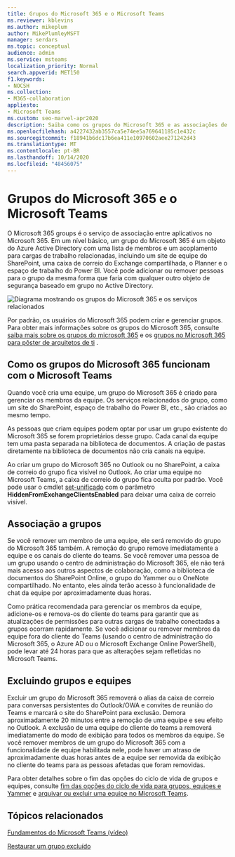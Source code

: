 ```yaml
---
title: Grupos do Microsoft 365 e o Microsoft Teams
ms.reviewer: kblevins
ms.author: mikeplum
author: MikePlumleyMSFT
manager: serdars
ms.topic: conceptual
audience: admin
ms.service: msteams
localization_priority: Normal
search.appverid: MET150
f1.keywords:
- NOCSH
ms.collection:
- M365-collaboration
appliesto:
- Microsoft Teams
ms.custom: seo-marvel-apr2020
description: Saiba como os grupos do Microsoft 365 e as associações de grupo funcionam com o Microsoft Teams.
ms.openlocfilehash: a4227432ab3557ca5e74ee5a769641185c1e432c
ms.sourcegitcommit: f18941b6dc17b6ea411e10970602aee271242d43
ms.translationtype: MT
ms.contentlocale: pt-BR
ms.lasthandoff: 10/14/2020
ms.locfileid: "48456075"
---
```

# <a name="microsoft-365-groups-and-microsoft-teams"></a>Grupos do Microsoft 365 e o Microsoft Teams

O Microsoft 365 groups é o serviço de associação entre aplicativos no Microsoft 365. Em um nível básico, um grupo do Microsoft 365 é um objeto do Azure Active Directory com uma lista de membros e um acoplamento para cargas de trabalho relacionadas, incluindo um site de equipe do SharePoint, uma caixa de correio do Exchange compartilhada, o Planner e o espaço de trabalho do Power BI. Você pode adicionar ou remover pessoas para o grupo da mesma forma que faria com qualquer outro objeto de segurança baseado em grupo no Active Directory.

![Diagrama mostrando os grupos do Microsoft 365 e os serviços relacionados](https://docs.microsoft.com/microsoft-365/media/microsoft-365-groups-hub-spoke.png?view=o365-worldwide)

Por padrão, os usuários do Microsoft 365 podem criar e gerenciar grupos. Para obter mais informações sobre os grupos do Microsoft 365, consulte [saiba mais sobre os grupos do microsoft 365](https://support.office.com/article/b565caa1-5c40-40ef-9915-60fdb2d97fa2) e os [grupos no Microsoft 365 para pôster de arquitetos de ti](teams-architecture-solutions-posters.md#groups-in-microsoft-365) .

## <a name="how-microsoft-365-groups-work-with-teams"></a>Como os grupos do Microsoft 365 funcionam com o Microsoft Teams

Quando você cria uma equipe, um grupo do Microsoft 365 é criado para gerenciar os membros da equipe. Os serviços relacionados do grupo, como um site do SharePoint, espaço de trabalho do Power BI, etc., são criados ao mesmo tempo.

As pessoas que criam equipes podem optar por usar um grupo existente do Microsoft 365 se forem proprietários desse grupo. Cada canal da equipe tem uma pasta separada na biblioteca de documentos. A criação de pastas diretamente na biblioteca de documentos não cria canais na equipe.

Ao criar um grupo do Microsoft 365 no Outlook ou no SharePoint, a caixa de correio do grupo fica visível no Outlook. Ao criar uma equipe no Microsoft Teams, a caixa de correio do grupo fica oculta por padrão. Você pode usar o cmdlet [set-unificado](https://docs.microsoft.com/powershell/module/exchange/users-and-groups/set-unifiedgroup) com o parâmetro **HiddenFromExchangeClientsEnabled** para deixar uma caixa de correio visível.

## <a name="group-membership"></a>Associação a grupos

Se você remover um membro de uma equipe, ele será removido do grupo do Microsoft 365 também. A remoção do grupo remove imediatamente a equipe e os canais do cliente do teams. Se você remover uma pessoa de um grupo usando o centro de administração do Microsoft 365, ele não terá mais acesso aos outros aspectos de colaboração, como a biblioteca de documentos do SharePoint Online, o grupo do Yammer ou o OneNote compartilhado. No entanto, eles ainda terão acesso à funcionalidade de chat da equipe por aproximadamente duas horas.

Como prática recomendada para gerenciar os membros da equipe, adicione-os e remova-os do cliente do teams para garantir que as atualizações de permissões para outras cargas de trabalho conectadas a grupos ocorram rapidamente. Se você adicionar ou remover membros da equipe fora do cliente do Teams (usando o centro de administração do Microsoft 365, o Azure AD ou o Microsoft Exchange Online PowerShell), pode levar até 24 horas para que as alterações sejam refletidas no Microsoft Teams.

## <a name="deleting-groups-and-teams"></a>Excluindo grupos e equipes

Excluir um grupo do Microsoft 365 removerá o alias da caixa de correio para conversas persistentes do Outlook/OWA e convites de reunião do Teams e marcará o site do SharePoint para exclusão. Demora aproximadamente 20 minutos entre a remoção de uma equipe e seu efeito no Outlook. A exclusão de uma equipe do cliente do teams a removerá imediatamente do modo de exibição para todos os membros da equipe. Se você remover membros de um grupo do Microsoft 365 com a funcionalidade de equipe habilitada nele, pode haver um atraso de aproximadamente duas horas antes de a equipe ser removida da exibição no cliente do teams para as pessoas afetadas que foram removidas.

Para obter detalhes sobre o fim das opções do ciclo de vida de grupos e equipes, consulte  [fim das opções do ciclo de vida para grupos, equipes e Yammer](https://docs.microsoft.com/microsoft-365/solutions/end-life-cycle-groups-teams-sites-yammer) e [arquivar ou excluir uma equipe no Microsoft Teams](https://docs.microsoft.com/microsoftteams/archive-or-delete-a-team).

## <a name="related-topics"></a>Tópicos relacionados

[Fundamentos do Microsoft Teams (vídeo)](https://aka.ms/teams-foundations)

[Restaurar um grupo excluído](https://docs.microsoft.com/microsoft-365/admin/create-groups/restore-deleted-group)